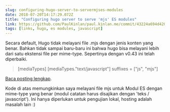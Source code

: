 ```yaml
---
slug: configuring-hugo-server-to-servermjses-modules
date: 2018-07-20T14:17:29.072Z
title: "Configuring hugo server to serve 'mjs' ES modules"
link: https://github.com/PaulKinlan/paul.kinlan.me/commit/43224a694d420fa5ede1e9e6eda042a562d5a6c5
tags: [links, hugo, es modules, javascript]
---
```

Secara default, Hugo tidak melayani file .mjs dengan jenis konten yang benar. Bahkan tidak sampai baru-baru ini bahwa hugo bisa melayani lebih dari satu ekstensi file per mime-type. Sepertinya dengan v0.43 ini telah diperbaiki.

> [mediaTypes]
>   [mediaTypes."text/javascript"]
>      suffixes = ["js", "mjs"]


[Baca posting lengkap](https://github.com/PaulKinlan/paul.kinlan.me/commit/43224a694d420fa5ede1e9e6eda042a562d5a6c5).

Kode di atas memungkinkan saya melayani file mjs untuk Modul ES dengan mime-type yang benar (modul catatan harus disajikan dengan 'teks / javascript'). Ini hanya diperlukan untuk pengujian lokal, hosting adalah masalah lain :)

